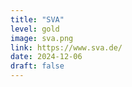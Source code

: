 ```yaml
---
title: "SVA"
level: gold
image: sva.png
link: https://www.sva.de/
date: 2024-12-06
draft: false
---
```

